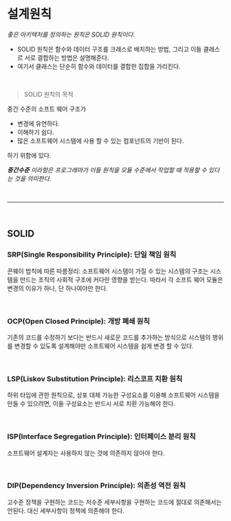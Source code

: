 # 설계원칙
*좋은 아키텍처를 정의하는 원칙은 SOLID 원칙이다.*
- SOLID 원칙은 함수와 데이터 구조를 크래스로 배치하는 방법, 그리고 이들 클래스르 서로 결합하는 방법은 설명해준다.
- 여기서 클래스는 단순히 함수와 데이터를 결합한 집합을 가리킨다.

<br>

> SOLID 원칙의 목적

중간 수준의 소프트 웨어 구조가 
- 변경에 유연하다.
-  이해하기 쉽다.
- 많은 소프트웨어 시스템에 사용 할 수 있는 컴포넌트의 기반이 된다.

하기 위함에 있다.

***중간수준** 이라함은 프로그래마가 이들 원칙을 모듈 수준에서 작업할 때 적용할 수 있다는 것을 의미한다.*

<br><hr><br>

## SOLID

### SRP(Single Responsibility Principle): 단일 책임 원칙
콘웨이 법칙에 따른 따름정리: 소프트웨어 시스템이 가질 수 있는 시스템의 구조는 시스템을 만드는 조직의 사회적 구조에 커다란 영향을 받는다. 따라서 각 소프트 웨어 모듈은 변경의 이유가 하나, 단 하나여야만 한다.

<br>

### OCP(Open Closed Principle): 개방 폐쇄 원칙
기존의 코드를 수정하기 보다는 반드시 새로운 코드를 추가하는 방식으로 시스템의 행위를 변경할 수 있도록 설계해야만 소프트웨어 시스템을 쉽게 변경 할 수 있다.

<br>

### LSP(Liskov Substitution Principle): 리스코프 치환 원칙
하위 타입에 관한 원칙으로, 상포 대체 가능한 구성요소를 이용해 소프트웨어 시스템을 만들 수 있으려면, 이들 구성요소는 반드시 서로 치환 가능해야 한다.

<br>

### ISP(Interface Segregation Principle): 인터페이스 분리 원칙
소프트웨어 설계자는 사용하지 않는 것에 의존하지 않아야 한다.

<br>

### DIP(Dependency Inversion Principle): 의존성 역전 원칙
고수준 정책을 구현하는 코드는 저수준 세부사항을 구현하는 코드에 절대로 의존해서는 안된다. 대신 세부사항이 정책에 의존해야 한다.